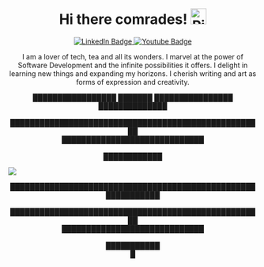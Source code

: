 <html>
<h1 align="center">Hi there comrades! <a href="https://emoji.gg/emoji/1545-pika-hi"><img src="https://cdn3.emoji.gg/emojis/1545-pika-hi.gif" width="32px" height="32px" alt="Pika_Hi"></a></h1>
<div id="badges" align="center">
  <a href="https://www.linkedin.com/in/ong-gabriel-riverine-susanto-8994b2266">
    <img src="https://img.shields.io/badge/LinkedIn-blue?style=for-the-badge&logo=linkedin&logoColor=white" alt="LinkedIn Badge"/>
  </a>
  <a href="https://www.youtube.com/channel/UC5s3FdG5mlgcQ9XofSF8p6w">
    <img src="https://img.shields.io/badge/YouTube-red?style=for-the-badge&logo=youtube&logoColor=white" alt="Youtube Badge"/>
  </a>

</div>
<p align="center">I am a lover of tech, tea and all its wonders. I marvel at the power of Software Development and the infinite possibilities it offers. I delight in learning new things and expanding my horizons. I cherish writing and art as forms of expression and creativity.</p>
<p align="center">█████████████████         ███████            ████████████████   ██████████████<br><br>████████████████████████████████████████████████████<br>█████████████████████████████<br><br>████████████</p>



<img src="https://i.ibb.co.com/98ZNwtV/RIVE-ONG.png"></html>
<p align="center">█████████████████████████████████████████████████████████████<br><br>████████████████████████████████████████████████████<br>█████████████████████████████<br><br>███████████<br>█</p>
</html>
